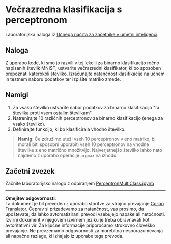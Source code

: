 <!--
CO_OP_TRANSLATOR_METADATA:
{
  "original_hash": "ba5d1eb353d20d3e7181066b3c424b99",
  "translation_date": "2025-08-30T07:07:41+00:00",
  "source_file": "lessons/3-NeuralNetworks/03-Perceptron/lab/README.md",
  "language_code": "sl"
}
-->
# Večrazredna klasifikacija s perceptronom

Laboratorijska naloga iz [Učnega načrta za začetnike v umetni inteligenci](https://github.com/microsoft/ai-for-beginners).

## Naloga

Z uporabo kode, ki smo jo razvili v tej lekciji za binarno klasifikacijo ročno napisanih številk MNIST, ustvarite večrazredni klasifikator, ki bo sposoben prepoznati katerokoli številko. Izračunajte natančnost klasifikacije na učnem in testnem naboru podatkov ter izpišite matriko zmede.

## Namigi

1. Za vsako številko ustvarite nabor podatkov za binarno klasifikacijo "ta številka proti vsem ostalim številkam".
1. Natrenirajte 10 različnih perceptronov za binarno klasifikacijo (enega za vsako številko).
1. Definirajte funkcijo, ki bo klasificirala vhodno številko.

> **Namig**: Če združimo uteži vseh 10 perceptronov v eno matriko, bi morali biti sposobni uporabiti vseh 10 perceptronov na vhodne številke z eno matrično množitvijo. Najverjetnejšo številko lahko nato najdemo z uporabo operacije `argmax` na izhodu.

## Začetni zvezek

Začnite laboratorijsko nalogo z odpiranjem [PerceptronMultiClass.ipynb](PerceptronMultiClass.ipynb)

---

**Omejitev odgovornosti**:  
Ta dokument je bil preveden z uporabo storitve za strojno prevajanje [Co-op Translator](https://github.com/Azure/co-op-translator). Čeprav si prizadevamo za natančnost, vas prosimo, da upoštevate, da lahko avtomatizirani prevodi vsebujejo napake ali netočnosti. Izvirni dokument v njegovem izvirnem jeziku je treba obravnavati kot avtoritativni vir. Za ključne informacije priporočamo strokovno človeško prevajanje. Ne prevzemamo odgovornosti za morebitna nesporazumevanja ali napačne razlage, ki izhajajo iz uporabe tega prevoda.
